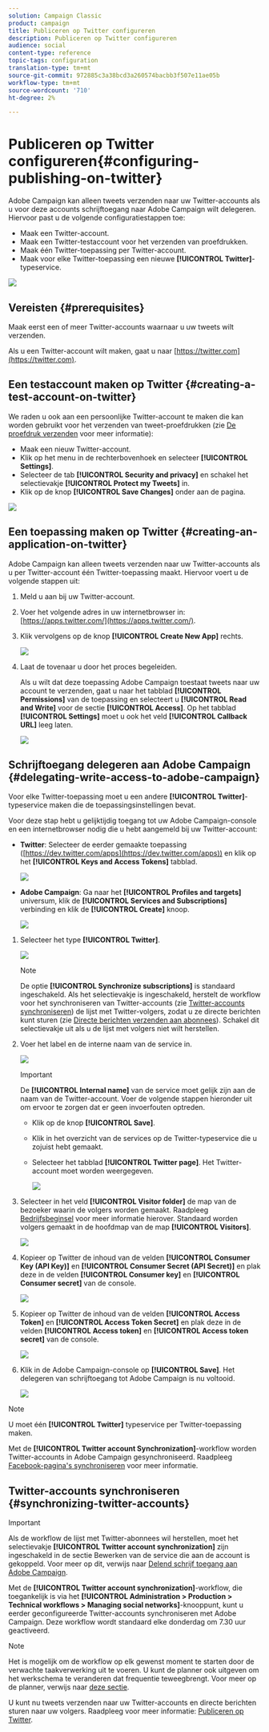 ```yaml
---
solution: Campaign Classic
product: campaign
title: Publiceren op Twitter configureren
description: Publiceren op Twitter configureren
audience: social
content-type: reference
topic-tags: configuration
translation-type: tm+mt
source-git-commit: 972885c3a38bcd3a260574bacbb3f507e11ae05b
workflow-type: tm+mt
source-wordcount: '710'
ht-degree: 2%

---
```



# Publiceren op Twitter configureren{#configuring-publishing-on-twitter}

Adobe Campaign kan alleen tweets verzenden naar uw Twitter-accounts als u voor deze accounts schrijftoegang naar Adobe Campaign wilt delegeren. Hiervoor past u de volgende configuratiestappen toe:

* Maak een Twitter-account.
* Maak een Twitter-testaccount voor het verzenden van proefdrukken.
* Maak één Twitter-toepassing per Twitter-account.
* Maak voor elke Twitter-toepassing een nieuwe **[!UICONTROL Twitter]**-typeservice.

![](assets/social_diagram_twitter_service.png)

## Vereisten {#prerequisites}

Maak eerst een of meer Twitter-accounts waarnaar u uw tweets wilt verzenden.

Als u een Twitter-account wilt maken, gaat u naar [https://twitter.com](https://twitter.com).

## Een testaccount maken op Twitter {#creating-a-test-account-on-twitter}

We raden u ook aan een persoonlijke Twitter-account te maken die kan worden gebruikt voor het verzenden van tweet-proefdrukken (zie [De proefdruk verzenden](../../social/using/publishing-on-twitter.md#sending-the-proof) voor meer informatie):

* Maak een nieuw Twitter-account.
* Klik op het menu in de rechterbovenhoek en selecteer **[!UICONTROL Settings]**.
* Selecteer de tab **[!UICONTROL Security and privacy]** en schakel het selectievakje **[!UICONTROL Protect my Tweets]** in.
* Klik op de knop **[!UICONTROL Save Changes]** onder aan de pagina.

![](assets/social_twitter_test_page.png)

## Een toepassing maken op Twitter {#creating-an-application-on-twitter}

Adobe Campaign kan alleen tweets verzenden naar uw Twitter-accounts als u per Twitter-account één Twitter-toepassing maakt. Hiervoor voert u de volgende stappen uit:

1. Meld u aan bij uw Twitter-account.
1. Voer het volgende adres in uw internetbrowser in: [https://apps.twitter.com/](https://apps.twitter.com/).
1. Klik vervolgens op de knop **[!UICONTROL Create New App]** rechts.

   ![](assets/social_create_twitter_app_001.png)

1. Laat de tovenaar u door het proces begeleiden.

   Als u wilt dat deze toepassing Adobe Campaign toestaat tweets naar uw account te verzenden, gaat u naar het tabblad **[!UICONTROL Permissions]** van de toepassing en selecteert u **[!UICONTROL Read and Write]** voor de sectie **[!UICONTROL Access]**. Op het tabblad **[!UICONTROL Settings]** moet u ook het veld **[!UICONTROL Callback URL]** leeg laten.

   ![](assets/social_create_twitter_app_002.png)

## Schrijftoegang delegeren aan Adobe Campaign {#delegating-write-access-to-adobe-campaign}

Voor elke Twitter-toepassing moet u een andere **[!UICONTROL Twitter]**-typeservice maken die de toepassingsinstellingen bevat.

Voor deze stap hebt u gelijktijdig toegang tot uw Adobe Campaign-console en een internetbrowser nodig die u hebt aangemeld bij uw Twitter-account:

* **Twitter**: Selecteer de eerder gemaakte toepassing ([https://dev.twitter.com/apps](https://dev.twitter.com/apps)) en klik op het  **[!UICONTROL Keys and Access Tokens]** tabblad.

   ![](assets/social_twitter_service_002.png)

* **Adobe Campaign**: Ga naar het  **[!UICONTROL Profiles and targets]** universum, klik de  **[!UICONTROL Services and Subscriptions]** verbinding en klik de  **[!UICONTROL Create]** knoop.

   ![](assets/social_twitter_service_007.png)

1. Selecteer het type **[!UICONTROL Twitter]**.

   ![](assets/social_twitter_service_008.png)

   >[!NOTE]
   >
   >De optie **[!UICONTROL Synchronize subscriptions]** is standaard ingeschakeld. Als het selectievakje is ingeschakeld, herstelt de workflow voor het synchroniseren van Twitter-accounts (zie [Twitter-accounts synchroniseren](#synchronizing-twitter-accounts)) de lijst met Twitter-volgers, zodat u ze directe berichten kunt sturen (zie [Directe berichten verzenden aan abonnees](../../social/using/publishing-on-twitter.md#sending-direct-messages-to-subscribers)). Schakel dit selectievakje uit als u de lijst met volgers niet wilt herstellen.

1. Voer het label en de interne naam van de service in.

   ![](assets/social_twitter_service_009.png)

   >[!IMPORTANT]
   >
   >De **[!UICONTROL Internal name]** van de service moet gelijk zijn aan de naam van de Twitter-account. Voer de volgende stappen hieronder uit om ervoor te zorgen dat er geen invoerfouten optreden.

   * Klik op de knop **[!UICONTROL Save]**.
   * Klik in het overzicht van de services op de Twitter-typeservice die u zojuist hebt gemaakt.
   * Selecteer het tabblad **[!UICONTROL Twitter page]**. Het Twitter-account moet worden weergegeven.

      ![](assets/social_twitter_service_010.png)

1. Selecteer in het veld **[!UICONTROL Visitor folder]** de map van de bezoeker waarin de volgers worden gemaakt. Raadpleeg [Bedrijfsbeginsel](../../social/using/publishing-on-twitter.md#operating-principle) voor meer informatie hierover. Standaard worden volgers gemaakt in de hoofdmap van de map **[!UICONTROL Visitors]**.

   ![](assets/social_twitter_service_010_b.png)

1. Kopieer op Twitter de inhoud van de velden **[!UICONTROL Consumer Key (API Key)]** en **[!UICONTROL Consumer Secret (API Secret)]** en plak deze in de velden **[!UICONTROL Consumer key]** en **[!UICONTROL Consumer secret]** van de console.

   ![](assets/social_twitter_service_012.png)

1. Kopieer op Twitter de inhoud van de velden **[!UICONTROL Access Token]** en **[!UICONTROL Access Token Secret]** en plak deze in de velden **[!UICONTROL Access token]** en **[!UICONTROL Access token secret]** van de console.

   ![](assets/social_twitter_service_013.png)

1. Klik in de Adobe Campaign-console op **[!UICONTROL Save]**. Het delegeren van schrijftoegang tot Adobe Campaign is nu voltooid.

   ![](assets/social_twitter_service_014.png)

>[!NOTE]
>
>U moet één **[!UICONTROL Twitter]** typeservice per Twitter-toepassing maken.

Met de **[!UICONTROL Twitter account Synchronization]**-workflow worden Twitter-accounts in Adobe Campaign gesynchroniseerd. Raadpleeg [Facebook-pagina&#39;s synchroniseren](../../social/using/publishing-on-facebook-walls.md#synchronizing-facebook-pages) voor meer informatie.

## Twitter-accounts synchroniseren {#synchronizing-twitter-accounts}

>[!IMPORTANT]
>
>Als de workflow de lijst met Twitter-abonnees wil herstellen, moet het selectievakje **[!UICONTROL Twitter account synchronization]** zijn ingeschakeld in de sectie Bewerken van de service die aan de account is gekoppeld. Voor meer op dit, verwijs naar [Delend schrijf toegang aan Adobe Campaign](#delegating-write-access-to-adobe-campaign).

Met de **[!UICONTROL Twitter account synchronization]**-workflow, die toegankelijk is via het **[!UICONTROL Administration > Production > Technical workflows > Managing social networks]**-knooppunt, kunt u eerder geconfigureerde Twitter-accounts synchroniseren met Adobe Campaign. Deze workflow wordt standaard elke donderdag om 7.30 uur geactiveerd.

>[!NOTE]
>
>Het is mogelijk om de workflow op elk gewenst moment te starten door de verwachte taakverwerking uit te voeren. U kunt de planner ook uitgeven om het werkschema te veranderen dat frequentie teweegbrengt. Voor meer op de planner, verwijs naar [deze sectie](../../workflow/using/scheduler.md).

U kunt nu tweets verzenden naar uw Twitter-accounts en directe berichten sturen naar uw volgers. Raadpleeg voor meer informatie: [Publiceren op Twitter](../../social/using/publishing-on-twitter.md).
